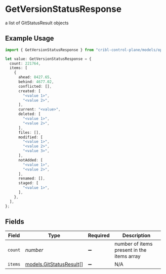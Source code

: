 # GetVersionStatusResponse

a list of GitStatusResult objects

## Example Usage

```typescript
import { GetVersionStatusResponse } from "cribl-control-plane/models/operations";

let value: GetVersionStatusResponse = {
  count: 221764,
  items: [
    {
      ahead: 8427.65,
      behind: 4677.02,
      conflicted: [],
      created: [
        "<value 1>",
        "<value 2>",
      ],
      current: "<value>",
      deleted: [
        "<value 1>",
        "<value 2>",
      ],
      files: [],
      modified: [
        "<value 1>",
        "<value 2>",
        "<value 3>",
      ],
      notAdded: [
        "<value 1>",
        "<value 2>",
      ],
      renamed: [],
      staged: [
        "<value 1>",
      ],
    },
  ],
};
```

## Fields

| Field                                                       | Type                                                        | Required                                                    | Description                                                 |
| ----------------------------------------------------------- | ----------------------------------------------------------- | ----------------------------------------------------------- | ----------------------------------------------------------- |
| `count`                                                     | *number*                                                    | :heavy_minus_sign:                                          | number of items present in the items array                  |
| `items`                                                     | [models.GitStatusResult](../../models/gitstatusresult.md)[] | :heavy_minus_sign:                                          | N/A                                                         |
